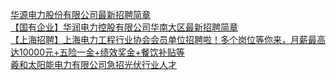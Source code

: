   
[华源电力股份有限公司最新招聘简章](http://www.dianyue.me/archives/882/xiyg6xa22nlpzvp1/)  
[【国有企业】华润电力控股有限公司华南大区最新招聘简章](http://www.dianyue.me/archives/888/wt11wj6eo2wv4xw0/)  
[【上海招聘】上海电力工程行业协会会员单位招聘啦！多个岗位等你来，月薪最高达10000元+五险一金+绩效奖金+餐饮补贴等](http://www.dianyue.me/archives/699/6df42tvj4epsbo6w/)  
[羲和太阳能电力有限公司急招光伏行业人才](http://www.dianyue.me/archives/513/y5ikwi7ayufqq660/)